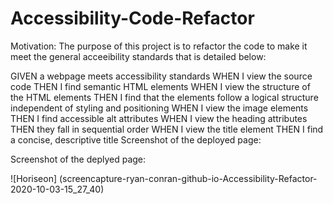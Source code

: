 # Accessibility-Code-Refactor

Motivation:  The purpose of this project is to refactor the code to make it meet the general acceeibility standards that is detailed below:

GIVEN a webpage meets accessibility standards
WHEN I view the source code
THEN I find semantic HTML elements
WHEN I view the structure of the HTML elements
THEN I find that the elements follow a logical structure independent of styling and positioning
WHEN I view the image elements
THEN I find accessible alt attributes
WHEN I view the heading attributes
THEN they fall in sequential order
WHEN I view the title element
THEN I find a concise, descriptive title
Screenshot of the deployed page:

Screenshot of the deplyed page:

![Horiseon]
(screencapture-ryan-conran-github-io-Accessibility-Refactor-2020-10-03-15_27_40)

